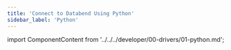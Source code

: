 ```yaml
---
title: 'Connect to Databend Using Python'
sidebar_label: 'Python'
---
```


import ComponentContent from '../../../developer/00-drivers/01-python.md';

<ComponentContent />